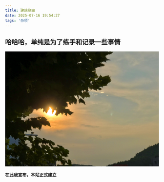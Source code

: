 ```yaml
---
title: 建站缘由
date: 2025-07-16 19:54:27
tags: '杂项'
---
```


## 哈哈哈，单纯是为了练手和记录一些事情
![Test](source/img/2025.7.16.JPG)

**在此我宣布，本站正式建立**
